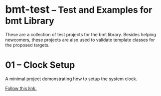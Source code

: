 # <big>bmt-test</big> &ndash; Test and Examples for bmt Library

These are a collection of test projects for the bmt library.
Besides helping newcomers, these projects are also used to validate
template classes for the proposed targets.

# 01 &ndash; Clock Setup

A minimal project demonstrating how to setup the system clock.

[Follow this link.](examples/01-clock-tree/README.md)


